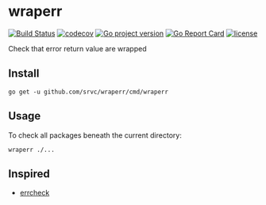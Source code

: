 # wraperr
[![Build Status](https://travis-ci.com/srvc/wraperr.svg?branch=master)](https://travis-ci.com/srvc/wraperr)
[![codecov](https://codecov.io/gh/srvc/wraperr/branch/master/graph/badge.svg)](https://codecov.io/gh/srvc/wraperr)
[![Go project version](https://badge.fury.io/go/github.com%2Fsrvc%2Fwraperr.svg)](https://badge.fury.io/go/github.com%2Fsrvc%2Fwraperr)
[![Go Report Card](https://goreportcard.com/badge/github.com/srvc/wraperr)](https://goreportcard.com/report/github.com/srvc/wraperr)
[![license](https://img.shields.io/github/license/srvc/wraperr.svg)](./LICENSE)

Check that error return value are wrapped

## Install

```
go get -u github.com/srvc/wraperr/cmd/wraperr
```


## Usage

To check all packages beneath the current directory:

```
wraperr ./...
```


## Inspired

- [errcheck](https://github.com/kisielk/errcheck)
